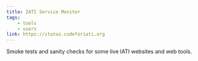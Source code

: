 ```yaml
---
title: IATI Service Monitor
tags:
    - tools
    - users
link: https://status.codeforiati.org
---
```


Smoke tests and sanity checks for some live IATI websites and web tools.
